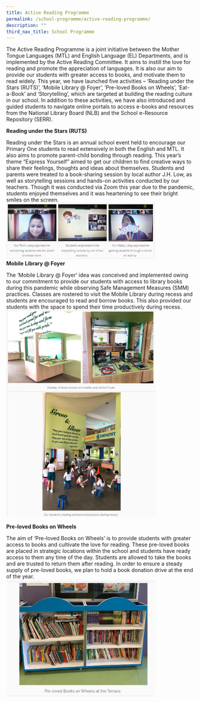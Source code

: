 ```yaml
---
title: Active Reading Programme
permalink: /school-programme/active-reading-programme/
description: ""
third_nav_title: School Programme
---
```

The Active Reading Programme is a joint initiative between the Mother Tongue Languages (MTL) and English Language (EL) Departments, and is implemented by the Active Reading Committee. It aims to instill the love for reading and promote the appreciation of languages. It is also our aim to provide our students with greater access to books, and motivate them to read widely. This year, we have launched five activities – ‘Reading under the Stars (RUTS)’, ‘Mobile Library @ Foyer’, ‘Pre-loved Books on Wheels’, ‘Eat-a-Book’ and ‘Storytelling’, which are targeted at building the reading culture in our school. In addition to these activities, we have also introduced and guided students to navigate online portals to access e-books and resources from the National Library Board (NLB) and the School e-Resource Repository (SERR). 


**Reading under the Stars (RUTS)**

Reading under the Stars is an annual school event held to encourage our Primary One students to read extensively in both the English and MTL. It also aims to promote parent-child bonding through reading. This year’s theme “Express Yourself” aimed to get our children to find creative ways to share their feelings, thoughts and ideas about themselves. Students and parents were treated to a book-sharing session by local author J.H. Low, as well as storytelling sessions and hands-on activities conducted by our teachers. Though it was conducted via Zoom this year due to the pandemic, students enjoyed themselves and it was heartening to see their bright smiles on the screen.
<br>
<img src="/images/activereading1.png" 
         style="width:400px"
			/>
		<br>
**Mobile Library @ Foyer**

The ‘Mobile Library @ Foyer’ idea was conceived and implemented owing to our commitment to provide our students with access to library books during this pandemic while observing Safe Management Measures (SMM) practices. Classes are rostered to visit the Mobile Library during recess and students are encouraged to read and borrow books. This also provided our students with the space to spend their time productively during recess.
<br>
<img src="/images/activereading2.png" 
         style="width:400px"
			/>


**Pre-loved Books on Wheels**  

The aim of ‘Pre-loved Books on Wheels’ is to provide students with greater access to books and cultivate the love for reading. These pre-loved books are placed in strategic locations within the school and students have ready access to them any time of the day. Students are allowed to take the books and are trusted to return them after reading. In order to ensure a steady supply of pre-loved books, we plan to hold a book donation drive at the end of the year.
<br>
<img src="/images/activereading3.png" 
         style="width:400px"
			/>